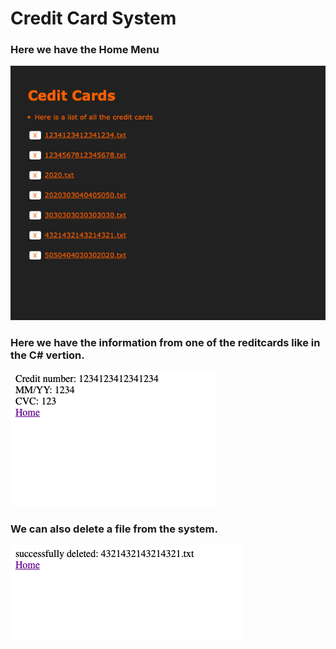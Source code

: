 # Credit Card System

### Here we have the Home Menu
![Pic1](https://github.com/MercantecData/portfolio-Magvib/blob/master/CCServer/pic/pic1.png)
### Here we have the information from one of the reditcards like in the C# vertion.
![Pic1](https://github.com/MercantecData/portfolio-Magvib/blob/master/CCServer/pic/pic2.png)
### We can also delete a file from the system.
![Pic1](https://github.com/MercantecData/portfolio-Magvib/blob/master/CCServer/pic/pic3.png)